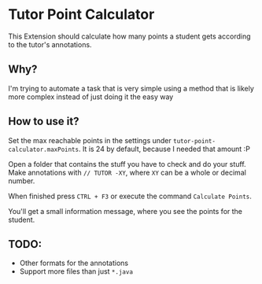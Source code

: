# Tutor Point Calculator
This Extension should calculate how many points a student gets according to the tutor's annotations.

## Why?
I'm trying to automate a task that is very simple using a method that is likely more complex instead of just doing it the easy way

## How to use it?
Set the max reachable points in the settings under `tutor-point-calculator.maxPoints`. It is 24 by default, because I needed that amount :P

Open a folder that contains the stuff you have to check and do your stuff. Make annotations with `// TUTOR -XY`, where `XY` can be a whole or decimal number.

When finished press `CTRL + F3` or execute the command `Calculate Points`.

You'll get a small information message, where you see the points for the student.


## TODO:
* Other formats for the annotations
* Support more files than just `*.java`